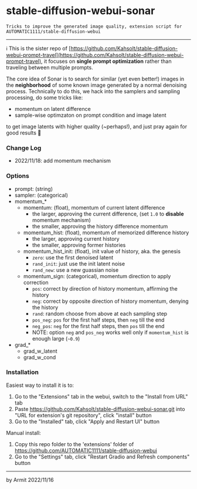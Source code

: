 # stable-diffusion-webui-sonar

    Tricks to improve the generated image quality, extension script for AUTOMATIC1111/stable-diffusion-webui

----

ℹ This is the sister repo of [https://github.com/Kahsolt/stable-diffusion-webui-prompt-travel](https://github.com/Kahsolt/stable-diffusion-webui-prompt-travel), it focuses on **single prompt optimization** rather than traveling between multiple prompts. 

The core idea of Sonar is to search for similar (yet even better!) images in the **neighborhood** of some known image generated by a normal denoising process. 
Technically to do this, we hack into the samplers and sampling processing, do some tricks like:

  - momentum on latent difference
  - sample-wise optimzaton on prompt condition and image latent

to get image latents with higher quality (~perhaps!), and just pray again for good results 🤣


### Change Log

- 2022/11/18: add momentum mechanism


### Options

- prompt: (string)
- sampler: (categorical)
- momentum_*
  - momentum: (float), momentum of current latent difference
    - the larger, approving the current difference, (set `1.0` to **disable** momentum mechanism)
    - the smaller, approving the history difference momentum
  - momentum_hist: (float), momentum of memorized difference history
    - the larger, approving current history
    - the smaller, approving former histories
  - momentum_hist_init: (float), init value of history, aka. the genesis
    - `zero`: use the first denoised latent
    - `rand_init`: just use the init latent noise 
    - `rand_new`: use a new guassian noise
  - momentum_sign: (categorical), momentum direction to apply correction
    - `pos`: correct by direction of history momentum, affirming the history
    - `neg`: correct by opposite direction of history momentum, denying the history
    - `rand`: random choose from above at each sampling step
    - `pos_neg`: `pos` for the first half steps, then `neg` till the end
    - `neg_pos`: `neg` for the first half steps, then `pos` till the end
    - NOTE: option `neg` and `pos_neg` works well only if `momentum_hist` is enough large (`~0.9`)
- grad_*
  - grad_w_latent
  - grad_w_cond


### Installation

Easiest way to install it is to:
1. Go to the "Extensions" tab in the webui, switch to the "Install from URL" tab
2. Paste https://github.com/Kahsolt/stable-diffusion-webui-sonar.git into "URL for extension's git repository", click "install" button
3. Go to the "Installed" tab, click "Apply and Restart UI" button

Manual install:
1. Copy this repo folder to the 'extensions' folder of https://github.com/AUTOMATIC1111/stable-diffusion-webui
2. Go to the "Settings" tab, click "Restart Gradio and Refresh components" button


----

by Armit
2022/11/16 
